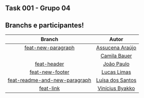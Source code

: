 ## Task 001 - Grupo 04

## Branchs e participantes!

| Branch | Autor |
| :-: | :-: |
| [feat-new-paragraph](https://github.com/Luh-Santos/task001-grupo04/tree/feat-new-paragraph) | [Assucena Araújo](https://github.com/AssucenaSaldanhaa) |
| []() | [Camila Bauer](https://github.com/CamilaBauer) |
| [feat-header](https://github.com/Luh-Santos/task001-grupo04/tree/feat-header) | [João Paulo](https://github.com/bonetticrvg) |
| [feat-new-footer](https://github.com/Luh-Santos/task001-grupo04/tree/feat-new-footer) | [Lucas Limas](https://github.com/lucasbernardodev) |
| [feat-readme-and-new-paragraph](https://github.com/Luh-Santos/task001-grupo04/tree/feat-readme-and-new-paragraph) | [Luísa dos Santos](https://github.com/Luh-Santos) |
| [feat-link](https://github.com/Luh-Santos/task001-grupo04/tree/feat-link) | [Vinícius Byakko](https://github.com/Vinicius-Oliveira-Bk) |


